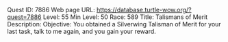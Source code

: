 Quest ID: 7886
Web page URL: https://database.turtle-wow.org/?quest=7886
Level: 55
Min Level: 50
Race: 589
Title: Talismans of Merit
Description: 
Objective: You obtained a Silverwing Talisman of Merit for your last task, talk to me again, and you gain your reward.
